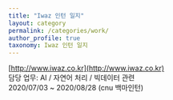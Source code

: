 ```yaml
---
title: "Iwaz 인턴 일지"
layout: category
permalink: /categories/work/
author_profile: true
taxonomy: Iwaz 인턴 일지
---
```

[http://www.iwaz.co.kr](http://www.iwaz.co.kr)  
담당 업무: AI / 자연어 처리 / 빅데이터 관련  
2020/07/03 ~ 2020/08/28 (cnu 백마인턴)   
